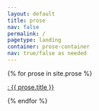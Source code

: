 ```yaml
---
layout: default
title: prose
nav: false 
permalink: /
pagetype: landing
container: prose-container
nav: true/false as needed
---
```


<div class="proseList" >
  {% for prose in site.prose %}
    <p><a href="{{ prose.url | relative_url }}">: {{ prose.title }}</a></p>
  {% endfor %}
</div>




